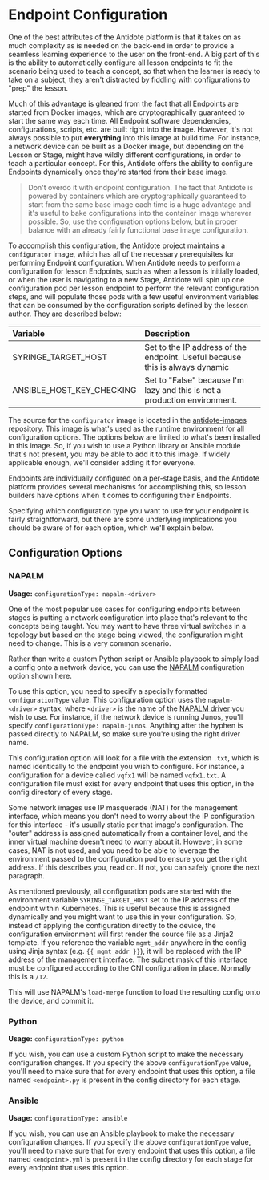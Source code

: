 # Endpoint Configuration

One of the best attributes of the Antidote platform is that it takes on as much complexity as is needed on the back-end in order to provide a seamless learning experience to the user on the front-end. A big part of this is the ability to automatically configure all lesson endpoints to fit the scenario being used to teach a concept, so that when the learner is ready to take on a subject, they aren't distracted by fiddling with configurations to "prep" the lesson.

Much of this advantage is gleaned from the fact that all Endpoints are started from Docker images, which are cryptographically guaranteed to start the same way each time. All Endpoint software dependencies, configurations, scripts, etc. are built right into the image. However, it's not always possible to put **everything** into this image at build time. For instance, a network device can be built as a Docker image, but depending on the Lesson or Stage, might have wildly different configurations, in order to teach a particular concept. For this, Antidote offers the ability to configure Endpoints dynamically once they're started from their base image.

> Don't overdo it with endpoint configuration. The fact that Antidote is powered by containers which are cryptographically guaranteed to start from the same base image each time is a huge advantage and it's useful to bake configurations into the container image wherever possible. So, use the configuration options below, but in proper balance with an already fairly functional base image configuration.

To accomplish this configuration, the Antidote project maintains a `configurator` image, which has all of the necessary prerequisites for performing Endpoint configuration. When Antidote needs to perform a configuration for lesson Endpoints, such as when a lesson is initially loaded, or when the user is navigating to a new Stage, Antidote will spin up one configuration pod per lesson endpoint to perform the relevant configuration steps, and will populate those pods with a few useful environment variables that can be consumed by the configuration scripts defined by the lesson author. They are described below:

| Variable | Description |
| :--- | :--- |
| SYRINGE\_TARGET\_HOST | Set to the IP address of the endpoint. Useful because this is always dynamic |
| ANSIBLE\_HOST\_KEY\_CHECKING | Set to "False" because I'm lazy and this is not a production environment. |

The source for the `configurator` image is located in the [antidote-images](https://github.com/nre-learning/antidote-images/tree/master/configurator]) repository. This image is what's used as the runtime environment for all configuration options. The options below are limited to what's been installed in this image. So, if you wish to use a Python library or Ansible module that's not present, you may be able to add it to this image. If widely applicable enough, we'll consider adding it for everyone.

Endpoints are individually configured on a per-stage basis, and the Antidote platform provides several mechanisms for accomplishing this, so lesson builders have options when it comes to configuring their Endpoints.

Specifying which configuration type you want to use for your endpoint is fairly straightforward, but there are some underlying implications you should be aware of for each option, which we'll explain below.

## Configuration Options

### NAPALM 

**Usage:** `configurationType: napalm-<driver>`

One of the most popular use cases for configuring endpoints between stages is putting a network configuration into place that's relevant to the concepts being taught. You may want to have three virtual switches in a topology but based on the stage being viewed, the configuration might need to change. This is a very common scenario.

Rather than write a custom Python script or Ansible playbook to simply load a config onto a network device, you can use the [NAPALM](https://github.com/napalm-automation/napalm) configuration option shown here.

To use this option, you need to specify a specially formatted `configurationType` value. This configuration option uses the `napalm-<driver>` syntax, where `<driver>` is the name of the [NAPALM driver](https://napalm.readthedocs.io/en/latest/support/#general-support-matrix) you wish to use. For instance, if the network device is running Junos, you'll specify `configurationType: napalm-junos`. Anything after the hyphen is passed directly to NAPALM, so make sure you're using the right driver name.

This configuration option will look for a file with the extension `.txt`, which is named identically to the endpoint you wish to configure. For instance, a configuration for a device called `vqfx1` will be named `vqfx1.txt`. A configuration file must exist for every endpoint that uses this option, in the config directory of every stage.

Some network images use IP masquerade \(NAT\) for the management interface, which means you don't need to worry about the IP configuration for this interface - it's usually static per that image's configuration. The "outer" address is assigned automatically from a container level, and the inner virtual machine doesn't need to worry about it. However, in some cases, NAT is not used, and you need to be able to leverage the environment passed to the configuration pod to ensure you get the right address. If this describes you, read on. If not, you can safely ignore the next paragraph.

As mentioned previously, all configuration pods are started with the environment variable `SYRINGE_TARGET_HOST` set to the IP address of the endpoint within Kubernetes. This is useful because this is assigned dynamically and you might want to use this in your configuration. So, instead of applying the configuration directly to the device, the configuration environment will first render the source file as a Jinja2 template. If you reference the variable `mgmt_addr` anywhere in the config using Jinja syntax \(e.g. `{{ mgmt_addr }}`\), it will be replaced with the IP address of the management interface. The subnet mask of this interface must be configured according to the CNI configuration in place. Normally this is a `/12`.

This will use NAPALM's `load-merge` function to load the resulting config onto the device, and commit it.

### Python 

**Usage:** `configurationType: python`

If you wish, you can use a custom Python script to make the necessary configuration changes. If you specify the above `configurationType` value, you'll need to make sure that for every endpoint that uses this option, a file named `<endpoint>.py` is present in the config directory for each stage.

### Ansible 

**Usage:** `configurationType: ansible`

If you wish, you can use an Ansible playbook to make the necessary configuration changes. If you specify the above `configurationType` value, you'll need to make sure that for every endpoint that uses this option, a file named `<endpoint>.yml` is present in the config directory for each stage for every endpoint that uses this option.

